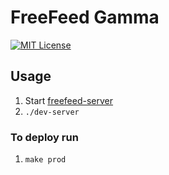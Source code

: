 # FreeFeed Gamma

[![MIT License](https://img.shields.io/badge/license-MIT-blue.svg)](./LICENSE)

## Usage

1. Start [freefeed-server](https://github.com/FreeFeed/freefeed-server)
1. `./dev-server`

### To deploy run

1. `make prod`

